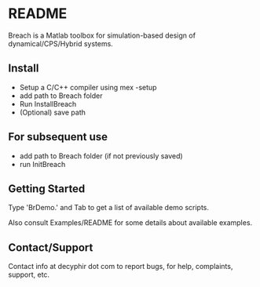 # README #

Breach is a Matlab toolbox for simulation-based design of dynamical/CPS/Hybrid systems.

## Install
- Setup a C/C++ compiler using mex -setup
- add path to Breach folder 
- Run InstallBreach
- (Optional) save path 

## For subsequent use
- add path to Breach folder (if not previously saved)
- run InitBreach 

## Getting Started

Type 'BrDemo.' and Tab to get a list of available demo scripts.

Also consult Examples/README for some details about available examples.

## Contact/Support

Contact info at decyphir dot com to report bugs, for help, complaints, support, etc.
